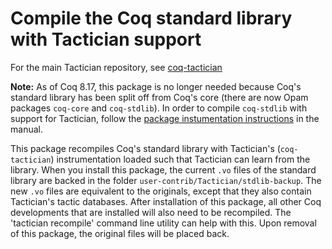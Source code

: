 # Compile the Coq standard library with Tactician support

For the main Tactician repository, see [coq-tactician](https://github.com/coq-tactician/coq-tactician)

**Note:** As of Coq 8.17, this package is no longer needed because Coq's standard
library has been split off from Coq's core (there are now Opam packages `coq-core`
and `coq-stdlib`). In order to compile `coq-stdlib` with support for Tactician,
follow the [package instumentation instructions](https://coq-tactician.github.io/manual/coq-packages/)
in the manual.

This package recompiles Coq's standard library with Tactician's (`coq-tactician`)
instrumentation loaded such that Tactician can learn from the library. When you
install this package, the current `.vo` files of the standard library are backed
in the folder `user-contrib/Tactician/stdlib-backup`. The new `.vo` files are
equivalent to the originals, except that they also contain Tactician's tactic
databases. After installation of this package, all other Coq developments that
are installed will also need to be recompiled. The 'tactician recompile' command
line utility can help with this.
Upon removal of this package, the original files will be placed back.

